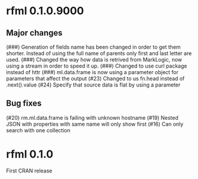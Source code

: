 # rfml 0.1.0.9000
## Major changes

(###) Generation of fields name has been changed in order to get them shorter. Instead of using the full name of parents only first and last letter are used.
(###) Changed the way how data is retrived from MarkLogic, now using a stream in order to speed it up.
(###) Changed to use curl package instead of httr
(###) ml.data.frame is now using a parameter object for parameters that affect the output
(#23) Changed to us fn.head instead of .next().value
(#24) Specify that source data is flat by using a parameter

## Bug fixes
(#20) rm.ml.data.frame is failing with unknown hostname
(#19) Nested JSON with properties with same name will only show first
(#16) Can only search with one collection

# rfml 0.1.0
First CRAN release
